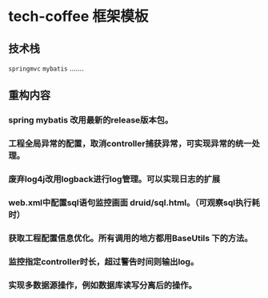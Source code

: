 # tech-coffee 框架模板

## 技术栈

`springmvc` `mybatis` .......

## 重构内容
### spring mybatis 改用最新的release版本包。
### 工程全局异常的配置，取消controller捕获异常，可实现异常的统一处理。
### 废弃log4j改用logback进行log管理。可以实现日志的扩展
### web.xml中配置sql语句监控画面 druid/sql.html。（可观察sql执行耗时）
### 获取工程配置信息优化。所有调用的地方都用BaseUtils 下的方法。
### 监控指定controller时长，超过警告时间则输出log。
### 实现多数据源操作，例如数据库读写分离后的操作。

